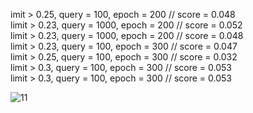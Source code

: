 imit > 0.25, query = 100, epoch = 200 // score = 0.048  
limit > 0.23, query = 1000, epoch = 200 // score = 0.052  
limit > 0.23, query = 1000, epoch = 200 // score = 0.048  
limit > 0.23, query = 100, epoch = 300 //  score = 0.047  
limit > 0.25, query = 100, epoch = 300 // score = 0.032   
limit > 0.3, query = 100, epoch = 300 // score = 0.053    
limit > 0.3, query = 100, epoch = 300 // score = 0.053    
  
![11](https://user-images.githubusercontent.com/73815944/109898600-e4995900-7cd7-11eb-8823-2935e0d0c259.png)
